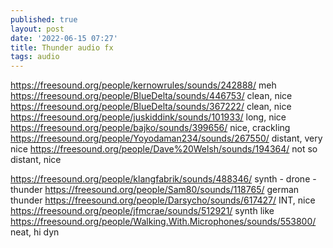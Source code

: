 ```yaml
---
published: true
layout: post
date: '2022-06-15 07:27'
title: Thunder audio fx
tags: audio 
---
```

https://freesound.org/people/kernowrules/sounds/242888/ meh
https://freesound.org/people/BlueDelta/sounds/446753/ clean, nice
https://freesound.org/people/BlueDelta/sounds/367222/ clean, nice
https://freesound.org/people/juskiddink/sounds/101933/ long, nice
https://freesound.org/people/bajko/sounds/399656/ nice, crackling
https://freesound.org/people/Yoyodaman234/sounds/267550/ distant, very nice
https://freesound.org/people/Dave%20Welsh/sounds/194364/ not so distant, nice

https://freesound.org/people/klangfabrik/sounds/488346/ synth - drone - thunder
https://freesound.org/people/Sam80/sounds/118765/ german thunder
https://freesound.org/people/Darsycho/sounds/617427/ INT, nice
https://freesound.org/people/jfmcrae/sounds/512921/ synth like
https://freesound.org/people/Walking.With.Microphones/sounds/553800/ neat, hi dyn

